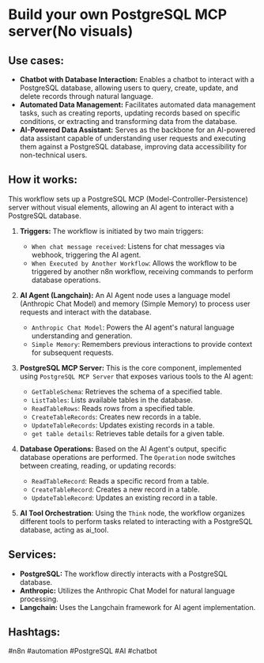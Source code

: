 # Build your own PostgreSQL MCP server(No visuals)

## Use cases:

- **Chatbot with Database Interaction:** Enables a chatbot to interact with a PostgreSQL database, allowing users to query, create, update, and delete records through natural language.
- **Automated Data Management:** Facilitates automated data management tasks, such as creating reports, updating records based on specific conditions, or extracting and transforming data from the database.
- **AI-Powered Data Assistant:** Serves as the backbone for an AI-powered data assistant capable of understanding user requests and executing them against a PostgreSQL database, improving data accessibility for non-technical users.

## How it works:

This workflow sets up a PostgreSQL MCP (Model-Controller-Persistence) server without visual elements, allowing an AI agent to interact with a PostgreSQL database.

1.  **Triggers:** The workflow is initiated by two main triggers:
    *   `When chat message received`: Listens for chat messages via webhook, triggering the AI agent.
    *   `When Executed by Another Workflow`: Allows the workflow to be triggered by another n8n workflow, receiving commands to perform database operations.

2.  **AI Agent (Langchain):** An AI Agent node uses a language model (Anthropic Chat Model) and memory (Simple Memory) to process user requests and interact with the database.
    *   `Anthropic Chat Model`: Powers the AI agent's natural language understanding and generation.
    *   `Simple Memory`: Remembers previous interactions to provide context for subsequent requests.

3.  **PostgreSQL MCP Server:** This is the core component, implemented using `PostgreSQL MCP Server` that exposes various tools to the AI agent:
    *   `GetTableSchema`: Retrieves the schema of a specified table.
    *   `ListTables`: Lists available tables in the database.
    *   `ReadTableRows`: Reads rows from a specified table.
    *   `CreateTableRecords`: Creates new records in a table.
    *   `UpdateTableRecords`: Updates existing records in a table.
    *   `get table details`: Retrieves table details for a given table.

4.  **Database Operations:** Based on the AI Agent's output, specific database operations are performed. The `Operation` node switches between creating, reading, or updating records:
    *   `ReadTableRecord`: Reads a specific record from a table.
    *   `CreateTableRecord`: Creates a new record in a table.
    *   `UpdateTableRecord`: Updates an existing record in a table.

5. **AI Tool Orchestration**: Using the `Think` node, the workflow organizes different tools to perform tasks related to interacting with a PostgreSQL database, acting as ai_tool.

## Services:

-   **PostgreSQL:** The workflow directly interacts with a PostgreSQL database.
-   **Anthropic:** Utilizes the Anthropic Chat Model for natural language processing.
-   **Langchain:** Uses the Langchain framework for AI agent implementation.

## Hashtags:

#n8n #automation #PostgreSQL #AI #chatbot
